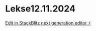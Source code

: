 # Lekse12.11.2024

[Edit in StackBlitz next generation editor ⚡️](https://stackblitz.com/~/github.com/Rednasrot/Lekse12.11.2024)